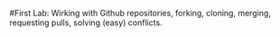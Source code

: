 #First Lab: 
Wirking with Github repositories, forking, cloning, merging, requesting pulls, solving (easy) conflicts.
